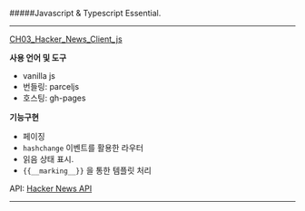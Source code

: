 #####Javascript & Typescript Essential.

---

[CH03_Hacker_News_Client_js](https://jeongmyeonghyeon.github.io/Hacker-News-made-with-javascript)

**사용 언어 및 도구**

- vanilla js
- 번들링: parceljs
- 호스팅: gh-pages

**기능구현**

- 페이징
- `hashchange` 이벤트를 활용한 라우터
- 읽음 상태 표시.
- `{{__marking__}}` 을 통한 템플릿 처리

API: [Hacker News API](https://github.com/HackerNews/API)

---
